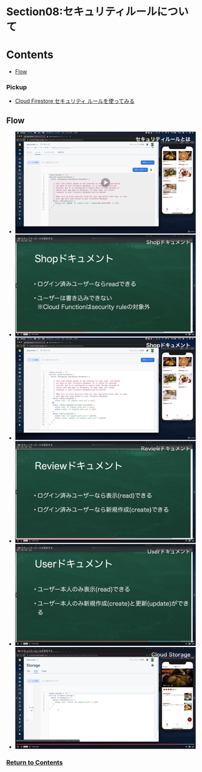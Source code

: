 # Section08:セキュリティルールについて

<a id = "contents">

# Contents
* [Flow](#flow)

### Pickup
* [Cloud Firestore セキュリティ ルールを使ってみる](https://firebase.google.com/docs/firestore/security/get-started?hl=ja)


<a id = "flow">

## Flow
* ![Image](../src/Section08/images/init001.png)
* ![Image](../src/Section08/images/init002.png)
* ![Image](../src/Section08/images/init003.png)
* ![Image](../src/Section08/images/init004.png)
* ![Image](../src/Section08/images/init005.png)
* ![Image](../src/Section08/images/init006.png)

### [Return to Contents](#contents)